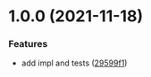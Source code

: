 # 1.0.0 (2021-11-18)


### Features

* add impl and tests ([29599f1](https://github.com/semrel-extra/npm/commit/29599f1c0ce0224eb003ee9059e31496f62ae1d3))
